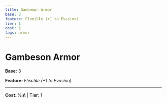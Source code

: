 ```yaml
---
title: Gambeson Armor
base: 3
feature: Flexible (+1 to Evasion)
tier: 1
cost: ½
tags: armor
---
```

# Gambeson Armor

**Base:** 3

**Feature:** _Flexible (+1 to Evasion)_

___
**Cost:** ½💰 | **Tier**: 1
